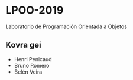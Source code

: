 # LPOO-2019
Laboratorio de Programación Orientada a Objetos

##  Kovra gei

+ Henri Penicaud
+ Bruno Romero
+ Belén Veira
